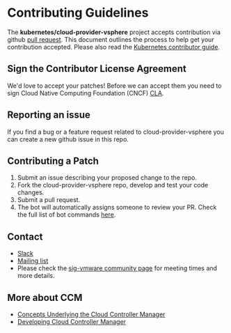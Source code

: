 # Contributing Guidelines

The **kubernetes/cloud-provider-vsphere** project accepts contribution via github [pull request](https://help.github.com/articles/about-pull-requests/). This document outlines the process to help get your contribution accepted. Please also read the [Kubernetes contributor guide](https://github.com/kubernetes/community/blob/master/contributors/guide/README.md).

## Sign the Contributor License Agreement

We'd love to accept your patches! Before we can accept them you need to sign Cloud Native Computing Foundation (CNCF) [CLA](https://github.com/kubernetes/community/blob/master/CLA.md).

## Reporting an issue

If you find a bug or a feature request related to cloud-provider-vsphere you can create a new github issue in this repo.

## Contributing a Patch

1. Submit an issue describing your proposed change to the repo.
2. Fork the cloud-provider-vsphere repo, develop and test your code changes.
3. Submit a pull request.
4. The bot will automatically assigns someone to review your PR. Check the full list of bot commands [here](https://prow.k8s.io/command-help).

## Contact

* [Slack](https://kubernetes.slack.com/messages/sig-vmware)
* [Mailing list](https://groups.google.com/forum/#!forum/kubernetes-sig-vmware)
* Please check the [sig-vmware community page](https://github.com/kubernetes/community/blob/2213de9ac19324422c781549541c25d90e9729e9/sig-vmware/README.md) for meeting times and more details.

## More about CCM

* [Concepts Underlying the Cloud Controller Manager](https://kubernetes.io/docs/concepts/architecture/cloud-controller/)
* [Developing Cloud Controller Manager](https://kubernetes.io/docs/tasks/administer-cluster/developing-cloud-controller-manager/)
